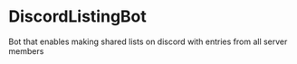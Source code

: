 # DiscordListingBot
Bot that enables making shared lists on discord with entries from all server members
